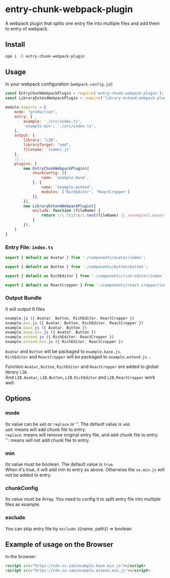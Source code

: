 # entry-chunk-webpack-plugin
A webpack plugin that splits one entry file into multiple files and add them to entry of webpack.


## Install

```bash
npm i -D entry-chunk-webpack-plugin
``` 


## Usage

In your webpack configuration (`webpack.config.js`):

```javascript
const EntryChunkWebpackPlugin = require('entry-chunk-webpack-plugin');
const LibraryExtendWebpackPlugin = require('library-extend-webpack-plugin');

module.exports = {
    mode: "production",
    entry: {
        example: './src/index.ts',
        'example.min': './src/index.ts',
    },
    output: {
        library: "LIB",
        libraryTarget: "umd",
        filename: '[name].js'
    },
    //...
    plugins: [
        new EntryChunkWebpackPlugin({
            chunkConfig: [{
                name: 'example.base',
            }, {
                name: 'example.extend',
                modules: ['RichEditor', 'ReactCropper']
            }],
        }),
        new LibraryExtendWebpackPlugin({
            exclude: function (fileName) {
                return !/\.[tj]s$/i.test(fileName) || /example(\.base)*(\.min)*\.js/.test(fileName);
            }
        }),
    ]
}
```


### Entry File: `index.ts`

```javascript
export { default as Avatar } from './components/avatar/index';

export { default as Button } from './components/button/button';

export { default as RichEditor } from './components/rich-editor/index';

export { default as ReactCropper } from './components/react-cropper/index';

```


### Output Bundle

It will output 6 files
```javascript
example.js ({ Avatar, Button, RichEditor, ReactCropper })
example.min.js ({ Avatar, Button, RichEditor, ReactCropper })
example.base.js ({ Avatar, Button })
example.base.min.js ({ Avatar, Button })
example.extend.js ({ RichEditor, ReactCropper })
example.extend.min.js ({ RichEditor, ReactCropper })
```

`Avatar` and `Button`  will be packaged to `example.base.js`.    
`RichEditor` and `ReactCropper` will be packaged to `example.extend.js `.


Function `Avatar`, `Button`, `RichEditor` and `ReactCropper` are added to global library `LIB`.  
And `LIB.Avatar`, `LIB.Button`, `LIB.RichEditor` and `LIB.ReactCropper` work well.


## Options

### mode

Its value can be `add` or `replace` or ''. The default value is `add`.  
`add`: means will add chunk file to entry.  
`replace`: means will remove original entry file, and add chunk file to entry.  
'': means will not add chunk file to entry.  

### min
Its value must be boolean. The default value is `true`.  
When it's true, it will add min to entry as above. Otherwise the `xx.min.js` will not be added to entry.

### chunkConfig
Its value must be Array.
You need to config it to split entry file into multiple files as example.

### exclude
You can skip entry file by `exclude`: ({name, path}) => boolean


## Example of usage on the Browser

In the browser:

```html
<script src="https://cdn.xx.com/example.base.min.js"></script>
<script src="https://cdn.xx.com/example.extend.min.js"></script>
```
